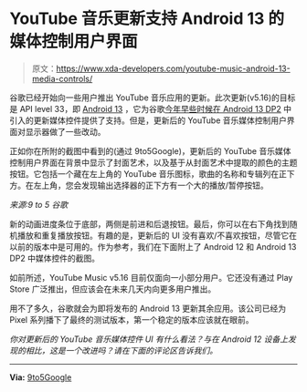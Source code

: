 # YouTube 音乐更新支持 Android 13 的媒体控制用户界面

> 原文：<https://www.xda-developers.com/youtube-music-android-13-media-controls/>

谷歌已经开始向一些用户推出 YouTube 音乐应用的更新。此次更新(v5.16)的目标是 API level 33，即 [Android 13](https://www.xda-developers.com/android-13/) ，它为谷歌[今年早些时候在 Android 13 DP2](https://www.xda-developers.com/android-13-media-controls/) 中引入的更新媒体控件提供了支持。但是，更新后的 YouTube 音乐媒体控制用户界面对显示器做了一些改动。

正如你在所附的截图中看到的(通过 9to5Google)，更新后的 YouTube 音乐媒体控制用户界面在背景中显示了封面艺术，以及基于从封面艺术中提取的颜色的主题按钮。它包括一个藏在左上角的 YouTube 音乐图标，歌曲的名称和专辑列在正下方。在左上角，您会发现输出选择器的正下方有一个大的播放/暂停按钮。

*来源:9 to 5 谷歌*

新的动画进度条位于底部，两侧是前进和后退按钮。最后，你可以在右下角找到随机播放和重复播放按钮。有趣的是，更新后的 UI 没有喜欢/不喜欢按钮，尽管它在以前的版本中是可用的。作为参考，我们在下面附上了 Android 12 和 Android 13 DP2 中媒体控件的截图。

如前所述，YouTube Music v5.16 目前仅面向一小部分用户。它还没有通过 Play Store 广泛推出，但应该会在未来几天内向更多用户推出。

用不了多久，谷歌就会为即将发布的 Android 13 更新其余应用。该公司已经为 Pixel 系列播下了最终的测试版本，第一个稳定的版本应该就在眼前。

*你对更新后的 YouTube 音乐媒体控件 UI 有什么看法？与在 Android 12 设备上发现的相比，这是一个改进吗？请在下面的评论区告诉我们。*

* * *

**Via:** [9to5Google](https://9to5google.com/2022/07/19/youtube-music-android-13-player/)